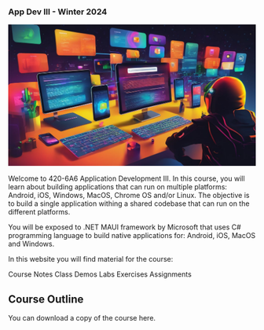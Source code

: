 ### App Dev III - Winter 2024

<img src="Images/AppdevIII_banner.jpg" alt="Banner" />

Welcome to 420-6A6 Application Development III. In this course, you will learn about building applications that can run on multiple platforms: Android, iOS, Windows, MacOS, Chrome OS and/or Linux. The objective is to build a single application withing a shared codebase that can run on the different platforms.

You will be exposed to .NET MAUI framework by Microsoft that uses C# programming language to build native applications for: Android, iOS, MacOS and Windows.

In this website you will find material for the course:

Course Notes
Class Demos
Labs Exercises
Assignments

## Course Outline 
You can download a copy of the course here.
